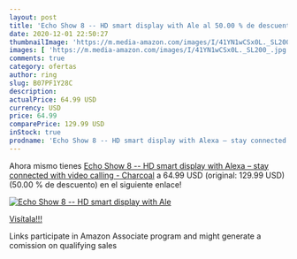 ```yaml
---
layout: post
title: 'Echo Show 8 -- HD smart display with Ale al 50.00 % de descuento'
date: 2020-12-01 22:50:27
thumbnailImage: 'https://m.media-amazon.com/images/I/41YN1wCSx0L._SL200_.jpg'
images: [ 'https://m.media-amazon.com/images/I/41YN1wCSx0L._SL200_.jpg' ]
comments: true
category: ofertas
author: ring
slug: B07PF1Y28C
description:
actualPrice: 64.99 USD
currency: USD
price: 64.99
comparePrice: 129.99 USD
inStock: true
prodname: 'Echo Show 8 -- HD smart display with Alexa – stay connected with video calling - Charcoal'
---
```


Ahora mismo tienes [Echo Show 8 -- HD smart display with Alexa – stay connected with video calling - Charcoal](https://www.amazon.com/dp/B07PF1Y28C/?tag=tolees-20) a 64.99 USD (original: 129.99 USD) (50.00 %  de descuento) en el siguiente enlace!

[![Echo Show 8 -- HD smart display with Ale](https://m.media-amazon.com/images/I/41YN1wCSx0L._SL200_.jpg)](https://www.amazon.com/dp/B07PF1Y28C/?tag=tolees-20)

[Visítala!!!](https://www.amazon.com/dp/B07PF1Y28C/?tag=tolees-20)

Links participate in Amazon Associate program and might generate a comission on qualifying sales

